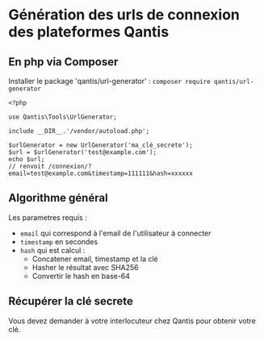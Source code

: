 # Génération des urls de connexion des plateformes Qantis

## En php via Composer

Installer le package 'qantis/url-generator' : `composer require qantis/url-generator`

```
<?php

use Qantis\Tools\UrlGenerator;

include __DIR__.'/vendor/autoload.php';

$urlGenerator = new UrlGenerator('ma_clé_secrete');
$url = $urlGenerator('test@example.com');
echo $url;
// renvoit /connexion/?email=test@example.com&timestamp=111111&hash=xxxxxx
```

## Algorithme général
Les parametres requis : 
- `email` qui correspond à l'email de l'utilisateur à connecter
- `timestamp` en secondes
- `hash` qui est calcul : 
  - Concatener email, timestamp et la clé
  - Hasher le résultat avec SHA256
  - Convertir le hash en base-64
  
## Récupérer la clé secrete
Vous devez demander à votre interlocuteur chez Qantis pour obtenir votre clé.
